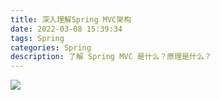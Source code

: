 ```yaml
---
title: 深入理解Spring MVC架构
date: 2022-03-08 15:39:34
tags: Spring 
categories: Spring
description: 了解 Spring MVC 是什么？原理是什么？
---
```


<!--more-->
![](https://gitee.com/lingzhexi/blogImage/raw/master/img/2022/03/202203081541602.jpg)
